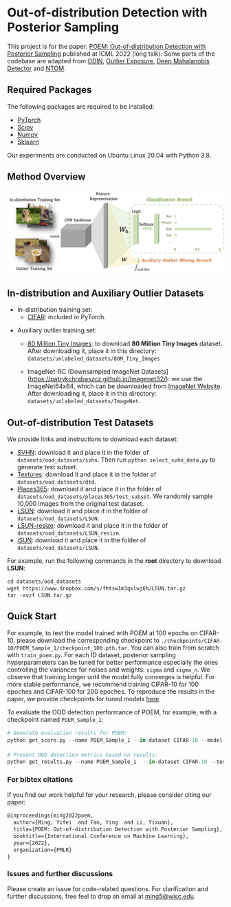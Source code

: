 # Out-of-distribution Detection with Posterior Sampling
This project is for the paper: [POEM: Out-of-distribution Detection with Posterior Sampling](https://arxiv.org/abs/2206.13687) published at ICML 2022 (long talk). Some parts of the codebase are adapted from [ODIN](https://github.com/facebookresearch/odin), [Outlier Exposure](https://github.com/hendrycks/outlier-exposure), [Deep Mahalanobis Detector](https://github.com/pokaxpoka/deep_Mahalanobis_detector) and [NTOM](https://github.com/jfc43/informative-outlier-mining).

## Required Packages

The following packages are required to be installed:

- [PyTorch](https://pytorch.org/)
- [Scipy](https://github.com/scipy/scipy)
- [Numpy](http://www.numpy.org/)
- [Sklearn](https://scikit-learn.org/stable/)

Our experiments are conducted on Ubuntu Linux 20.04 with Python 3.8.

## Method Overview

![framework](framework.png)


## In-distribution and Auxiliary Outlier Datasets

- In-distribution training set:
  - [CIFAR](https://www.cs.toronto.edu/~kriz/cifar.html): included in PyTorch.

* Auxiliary outlier training set:

  * [80 Million Tiny Images](https://groups.csail.mit.edu/vision/TinyImages/): to download **80 Million Tiny Images** dataset. After downloading it, place it in this directory: `datasets/unlabeled_datasets/80M_Tiny_Images`


  * ImageNet-RC (Downsampled ImageNet Datasets](https://patrykchrabaszcz.github.io/Imagenet32/): we use the ImageNet64x64, which can be downloaded from [ImageNet Website](http://image-net.org/download-images). After downloading it, place it in this directory: `datasets/unlabeled_datasets/ImageNet`. 
## Out-of-distribution Test Datasets

We provide links and instructions to download each dataset:

* [SVHN](http://ufldl.stanford.edu/housenumbers/test_32x32.mat): download it and place it in the folder of `datasets/ood_datasets/svhn`. Then run `python select_svhn_data.py` to generate test subset.
* [Textures](https://www.robots.ox.ac.uk/~vgg/data/dtd/download/dtd-r1.0.1.tar.gz): download it and place it in the folder of `datasets/ood_datasets/dtd`.
* [Places365](http://data.csail.mit.edu/places/places365/test_256.tar): download it and place it in the folder of `datasets/ood_datasets/places365/test_subset`. We randomly sample 10,000 images from the original test dataset.
* [LSUN](https://www.dropbox.com/s/fhtsw1m3qxlwj6h/LSUN.tar.gz): download it and place it in the folder of `datasets/ood_datasets/LSUN`.
* [LSUN-resize](https://www.dropbox.com/s/moqh2wh8696c3yl/LSUN_resize.tar.gz): download it and place it in the folder of `datasets/ood_datasets/LSUN_resize`.
* [iSUN](https://www.dropbox.com/s/ssz7qxfqae0cca5/iSUN.tar.gz): download it and place it in the folder of `datasets/ood_datasets/iSUN`.

For example, run the following commands in the **root** directory to download **LSUN**:
```
cd datasets/ood_datasets
wget https://www.dropbox.com/s/fhtsw1m3qxlwj6h/LSUN.tar.gz
tar -xvzf LSUN.tar.gz
```

## Quick Start 

For example, to test the model trained with POEM at 100 epochs on CIFAR-10, please download the corresponding checkpoint to `./checkpoints/CIFAR-10/POEM_Sample_1/checkpoint_100.pth.tar`. You can also train from scratch with `train_poem.py`. For each ID dataset, posterior sampling hyperparameters can be tuned for better performance especially the ones controlling the variances for noises and weights: `sigma` and `sigma_n`. We observe that training longer until the model fully converges is helpful. For more stable performance, we recommend training CIFAR-10 for 100 epoches and CIFAR-100 for 200 epoches. To reproduce the results in the paper, we provide checkpoints for tuned models [here](https://www.dropbox.com/sh/tsqwbob249gouzy/AABS21uLcB1TdwoHxMQpOXpia?dl=0).


To evaluate the OOD detection performance of POEM, for example, with a checkpoint named `POEM_Sample_1`:

```python
# Generate evaluation results for POEM:
python get_score.py --name POEM_Sample_1 --in-dataset CIFAR-10 --model-arch densenet --test_epochs 100

# Present OOD detection metrics based on results:
python get_results.py --name POEM_Sample_1  --in-dataset CIFAR-10 --test_epochs 100
```

### For bibtex citations
If you find our work helpful for your research, please consider citing our paper:
```
@inproceedings{ming2022poem,
  author={Ming, Yifei  and Fan, Ying  and Li, Yixuan},
  title={POEM: Out-of-distribution Detection with Posterior Sampling},
  booktitle={International Conference on Machine Learning},
  year={2022},
  organization={PMLR}
}
```

### Issues and further discussions

Please create an issue for code-related questions. For clarification and further discussions, free feel to drop an email at ming5@wisc.edu.
